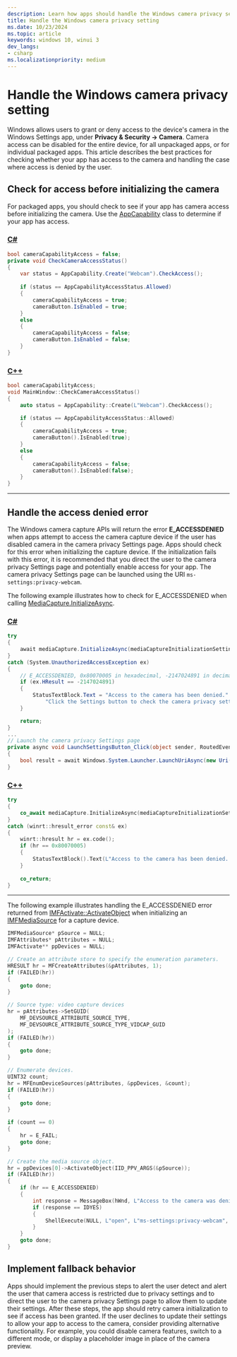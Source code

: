 ```yaml
---
description: Learn how apps should handle the Windows camera privacy setting.
title: Handle the Windows camera privacy setting
ms.date: 10/23/2024
ms.topic: article
keywords: windows 10, winui 3
dev_langs:
- csharp
ms.localizationpriority: medium
---
```



# Handle the Windows camera privacy setting

Windows allows users to grant or deny access to the device's camera in the Windows Settings app, under **Privacy & Security -> Camera**. Camera access can be disabled for the entire device, for all unpackaged apps, or for individual packaged apps. This article describes the best practices for checking whether your app has access to the camera and handling the case where access is denied by the user.

## Check for access before initializing the camera

For packaged apps, you should check to see if your app has camera access before initializing the camera. Use the [AppCapability](/uwp/api/windows.security.authorization.appcapabilityaccess.appcapability) class to determine if your app has access.

### [C#](#tab/cs)

```csharp
bool cameraCapabilityAccess = false;
private void CheckCameraAccessStatus()
{
    var status = AppCapability.Create("Webcam").CheckAccess();
    
    if (status == AppCapabilityAccessStatus.Allowed)
    {
        cameraCapabilityAccess = true;
        cameraButton.IsEnabled = true;
    }
    else
    {
        cameraCapabilityAccess = false;
        cameraButton.IsEnabled = false;
    }
}
```

### [C++](#tab/cpp)

```cpp
bool cameraCapabilityAccess;
void MainWindow::CheckCameraAccessStatus()
{
    auto status = AppCapability::Create(L"Webcam").CheckAccess();

    if (status == AppCapabilityAccessStatus::Allowed)
    {
        cameraCapabilityAccess = true;
        cameraButton().IsEnabled(true);
    }
    else
    {
        cameraCapabilityAccess = false;
        cameraButton().IsEnabled(false);
    }
}
```
---

## Handle the access denied error

The Windows camera capture APIs will return the error **E_ACCESSDENIED** when apps attempt to access the camera capture device if the user has disabled camera in the camera privacy Settings page. Apps should check for this error when initializing the capture device. If the initialization fails with this error, it is recommended that you direct the user to the camera privacy Settings page and potentially enable access for your app. The camera privacy Settings page can be launched using the URI `ms-settings:privacy-webcam`.

The following example illustrates how to check for E_ACCESSDENIED when calling [MediaCapture.InitializeAsync](/uwp/api/windows.media.capture.mediacapture.initializeasync).

### [C#](#tab/cs)

```csharp
try
{
    await mediaCapture.InitializeAsync(mediaCaptureInitializationSettings);
}
catch (System.UnauthorizedAccessException ex)
{
    // E_ACCESSDENIED, 0x80070005 in hexadecimal, -2147024891 in decimal
    if (ex.HResult == -2147024891)
    {
        StatusTextBlock.Text = "Access to the camera has been denied." +
            "Click the Settings button to check the camera privacy settings";               
    }

    return;
}
...
// Launch the camera privacy Settings page
private async void LaunchSettingsButton_Click(object sender, RoutedEventArgs e)
{
    bool result = await Windows.System.Launcher.LaunchUriAsync(new Uri("ms-settings:privacy-webcam"));
}
```

### [C++](#tab/cpp)

```cpp
try
{
    co_await mediaCapture.InitializeAsync(mediaCaptureInitializationSettings);
}
catch (winrt::hresult_error const& ex)
{
    winrt::hresult hr = ex.code();
    if (hr == 0x80070005)
    {
        StatusTextBlock().Text(L"Access to the camera has been denied. Click the Settings button to check the camera privacy settings.");
	}
    
    co_return;
}
```

---

The following example illustrates handling the E_ACCESSDENIED error returned from [IMFActivate::ActivateObject](/windows/win32/api/mfobjects/nf-mfobjects-imfactivate-activateobject) when initializing an [IMFMediaSource](/windows/win32/api/mfidl/nn-mfidl-imfmediasource) for a capture device.

```cpp
IMFMediaSource* pSource = NULL;
IMFAttributes* pAttributes = NULL;
IMFActivate** ppDevices = NULL;

// Create an attribute store to specify the enumeration parameters.
HRESULT hr = MFCreateAttributes(&pAttributes, 1);
if (FAILED(hr))
{
    goto done;
}

// Source type: video capture devices
hr = pAttributes->SetGUID(
    MF_DEVSOURCE_ATTRIBUTE_SOURCE_TYPE,
    MF_DEVSOURCE_ATTRIBUTE_SOURCE_TYPE_VIDCAP_GUID
);
if (FAILED(hr))
{
    goto done;
}

// Enumerate devices.
UINT32 count;
hr = MFEnumDeviceSources(pAttributes, &ppDevices, &count);
if (FAILED(hr))
{
    goto done;
}

if (count == 0)
{
    hr = E_FAIL;
    goto done;
}

// Create the media source object.
hr = ppDevices[0]->ActivateObject(IID_PPV_ARGS(&pSource));
if (FAILED(hr))
{
    if (hr == E_ACCESSDENIED)
    {
        int response = MessageBox(hWnd, L"Access to the camera was denied. Open the camera privacy settings?", L"Error", MB_YESNO);
        if (response == IDYES)
        {
            ShellExecute(NULL, L"open", L"ms-settings:privacy-webcam", L"", L".", SW_SHOWDEFAULT);
        }
    } 
    goto done;
}
```

## Implement fallback behavior

Apps should implement the previous steps to alert the user detect and alert the user that camera access is restricted due to privacy settings and to direct the user to the camera privacy Settings page to allow them to update their settings. After these steps, the app should retry camera initialization to see if access has been granted. If the user declines to update their settings to allow your app to access to the camera, consider providing alternative functionality. For example, you could disable camera features, switch to a different mode, or display a placeholder image in place of the camera preview.
